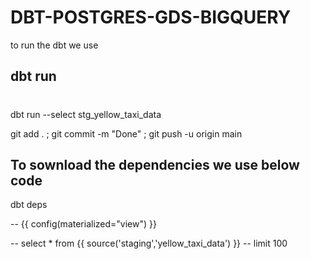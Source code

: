 # DBT-POSTGRES-GDS-BIGQUERY


to run the dbt we use 
## dbt run

# 
dbt run --select stg_yellow_taxi_data

 git add . ; git commit -m "Done" ; git push -u origin main

 ## To sownload the dependencies we use below code
 dbt deps

 -- {{ config(materialized="view") }}

-- select * from {{ source('staging','yellow_taxi_data') }}
-- limit 100
